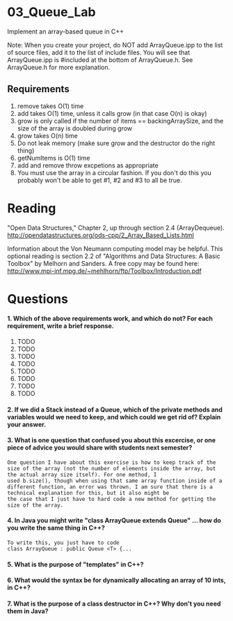 03_Queue_Lab
============

Implement an array-based queue in C++

Note: When you create your project, do NOT add ArrayQueue.ipp to the list of source files, add it to the list of include files. You will see that ArrayQueue.ipp is #included at the bottom of ArrayQueue.h. See ArrayQueue.h for more explanation.

Requirements
------------

1. remove takes O(1) time
2. add takes O(1) time, unless it calls grow (in that case O(n) is okay)
3. grow is only called if the number of items == backingArraySize, and the size of the array is doubled during grow
4. grow takes O(n) time
5. Do not leak memory (make sure grow and the destructor do the right thing)
6. getNumItems is O(1) time
7. add and remove throw excpetions as appropriate
8. You must use the array in a circular fashion. If you don't do this you probably won't be able to get #1, #2 and #3 to all be true.

Reading
=======
"Open Data Structures," Chapter 2, up through section 2.4 (ArrayDequeue). http://opendatastructures.org/ods-cpp/2_Array_Based_Lists.html

Information about the Von Neumann computing model may be helpful. This optional reading is section 2.2 of "Algorithms and Data Structures: A Basic Toolbox" by Melhorn and Sanders. A free copy may be found here: http://www.mpi-inf.mpg.de/~mehlhorn/ftp/Toolbox/Introduction.pdf

Questions
=========

#### 1. Which of the above requirements work, and which do not? For each requirement, write a brief response.

1. TODO
2. TODO
3. TODO
4. TODO
5. TODO
6. TODO
7. TODO
8. TODO

#### 2. If we did a Stack instead of a Queue, which of the private methods and variables would we need to keep, and which could we get rid of? Explain your answer.
	

#### 3. What is one question that confused you about this excercise, or one piece of advice you would share with students next semester?
	One question I have about this exercise is how to keep track of the size of the array (not the number of elements inside the array, but the actual array size itself). For one method, I 
	used b.size(), though when using that same array function inside of a different function, an error was thrown. I am sure that there is a technical explanation for this, but it also might be
	the case that I just have to hard code a new method for getting the size of the array.

#### 4. In Java you might write "class ArrayQueue extends Queue" ... how do you write the same thing in C++?
	To write this, you just have to code 
	class ArrayQueue : public Queue <T> {...

#### 5. What is the purpose of "templates" in C++?

#### 6. What would the syntax be for dynamically allocating an array of 10 ints, in C++?

#### 7. What is the purpose of a class destructor in C++? Why don't you need them in Java?
